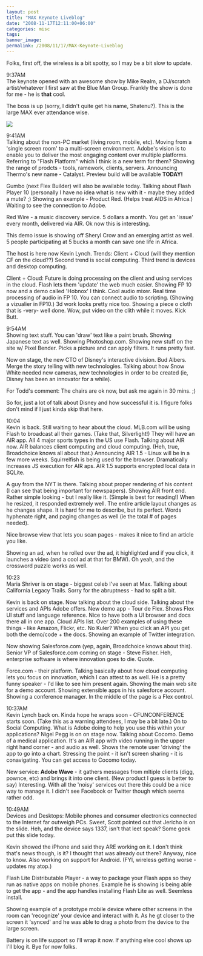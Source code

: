 ```yaml
---
layout: post
title: "MAX Keynote Liveblog"
date: "2008-11-17T12:11:00+06:00"
categories: misc 
tags: 
banner_image: 
permalink: /2008/11/17/MAX-Keynote-Liveblog
---
```


Folks, first off, the wireless is a bit spotty, so I may be a bit slow to update.
<!--more-->
9:37AM<br/>
The keynote opened with an awesome show by Mike Realm, a DJ/scratch artist/whatever I first saw at the Blue Man Group. Frankly the show is done for me - he is <b>that</b> cool.

The boss is up (sorry, I didn't quite get his name, Shatenu?). This is the large MAX ever attendance wise.

<img src="https://static.raymondcamden.com/images//photo.jpg">

9:41AM<br/>
Talking about the non-PC market (living room, mobile, etc). Moving from a 'single screen room' to a multi-screen environment. Adobe's vision is to enable you to deliver the most engaging content over multiple platforms. Referring to "Flash Platform" which I think is a new term for them? Showing the range of prodcts - tools, ramework, clients, servers. Announcing Thermo's new name - Catalyst. Preview build will be available <b>TODAY!</b>

Gumbo (next Flex Builder) will also be available today. Talking about Flash Player 10 (personally I have no idea what is new with it - maybe they added a mute? ;) Showing an example - Product Red. (Helps treat AIDS in Africa.) Waiting to see the connection to Adobe.

Red Wire - a music discovery service. 5 dollars a month. You get an 'issue' every month, delivered via AIR. Ok now this is interesting.

This demo issue is showing off Sheryl Crow and an emerging artist as well. 5 people participating at 5 bucks a month can save one life in Africa.

The host is here now Kevin Lynch. Trends: Client + Cloud (will they mention CF on the cloud??) Second trend is social computing. Third trend is devices and desktop computing.

Client + Cloud: Future is doing processing on the client and using services in the cloud. Flash lets them 'update' the web much easier. Showing FP 10 now and a demo called 'Hobnox' I think. Cool audio mixer. Real time processing of audio in FP 10. You can connect audio to scripting. (Showing a vizualier in FP10.) 3d work looks pretty nice too. Showing a piece o cloth that is -very- well done. Wow, put video on the clith while it moves. Kick Butt.

9:54AM<br/>
Showing text stuff. You can 'draw' text like a paint brush. Showing Japanese text as well. Showing Photoshop.com. Showing new stuff on the site w/ Pixel Bender. Picks a picture and can apply filters. It runs pretty fast. 

Now on stage, the new CTO of Disney's interactive division. Bud Albers. Merge the story telling with new technologies. Talking about how Snow White needed new cameras, new technologies in order to be created (ie, Disney has been an innovator for a while).

For Todd's comment: The chairs are ok now, but ask me again in 30 mins. ;)

So for, just a lot of talk about Disney and how successful it is. I figure folks don't mind if I just kinda skip that here.

10:04<br/>
Kevin is back. Still waiting to hear about the cloud. MLB.com will be using Flash to broadcast all their games. (Take that, Silverlight!) They will have an AIR app. All 4 major sports types in the US use Flash. Talking about AIR now. AIR balances client computing and cloud computing. (Heh, true, Broadchoice knows all about that.) Announcing AIR 1.5 - Linux will be in a few more weeks. Squirrelfish is being used for the browser. Dramatically increases JS execution for AIR aps. AIR 1.5 supports encrypted local data in SQLite. 

A guy from the NYT is there. Talking about proper rendering of his content (I can see that being important for newspapers). Showing AIR front end. Rather simple looking - but I really like it. (Simple is best for reading!) When he resized, it responded extremely well. The entire article layout changes as he changes shape. It is hard for me to describe, but its perfect. Words hyphenate right, and paging changes as well (ie the total # of pages needed).

Nice browse view that lets you scan pages - makes it nice to find an article you like. 

Showing an ad, when he rolled over the ad, it highlighted and if you click, it launches a video (and a cool ad at that for BMW). Oh yeah, and the crossword puzzle works as well.

10:23<br/>
Maria Shriver is on stage - biggest celeb I've seen at Max. Talking about California Legacy Trails. Sorry for the abruptness - had to split a bit.

Kevin is back on stage. Now talking about the cloud side. Talking about the services and APIs Adobe offers. New demo app - Tour de Flex. Shows Flex UI stuff and language reference. Nice to have both a UI browser and docs there all in one app. Cloud APIs list. Over 200 examples of using these things - like Amazon, Flickr, etc. No Kuler? When you click an API you get both the demo/code + the docs. Showing an example of Twitter integration. 

Now showing Salesforce.com (yep, again, Broadchoice knows about this). Senior VP of Salesforce.com coming on stage - Steve Fisher. Heh, enterprise software is where innovation goes to die. Quote. 

Force.com - their platform. Talking basically about how cloud computing lets you focus on innovation, which I can attest to as well. He is a pretty funny speaker - I'd like to see him present again. Showing the main web site for a demo account. Showing extensible apps in his salesforce account. Showing a conference manager. In the middle of the page is a Flex control.

10:37AM<br/>
Kevin Lynch back on. Kinda hope he wraps soon - CFUNCONFERENCE starts soon. (Take this as a warning attendees, I may be a bit late.) On to Social Computing. What is Adobe doing to help you use this within your applications? Nigel Pegg is on on stage now. Talking about Cocomo. Demo of a medical application. It's an AIR app with video running in the upper right hand corner - and audio as well. Shows the remote user 'driving' the app to go into a chart. Stressing the point - it isn't screen sharing - it is conavigating. You can get access to Cocomo today.

New service: <b>Adobe Wave</b> - it gathers messages from mltiple clients (digg, pownce, etc) and brings it into one client. (New product I guess is better to say) Interesting. With all the 'noisy' services out there this could be a nice way to manage it. I didn't see Facebook or Twitter though which seems rather odd.

10:49AM<br/>
Devices and Desktops: Mobile phones and consumer electronics connected to the Internet far outweigh PCs. Sweet, Scott pointed out that Jericho is on the slide. Heh, and the device says 1337, isn't that leet speak? Some geek put this slide today.

Kevin showed the iPhone and said they ARE working on it. I don't think that's news though, is it? I thought that was already out there? Anyway, nice to know. Also working on support for Android. (FYI, wireless getting worse - updates my atop.)

Flash Lite Distributable Player - a way to package your Flash apps so they run as native apps on mobile phones. Example he is showing is being able to get the app - and the app handles installing Flash Lite as well. Seemless install.

Showing example of a prototype mobile device where other screens in the room can 'recognize' your device and interact with it. As he gt closer to the screen it 'synced' and he was able to drag a photo from the device to the large screen. 

Battery is on life support so I'll wrap it now. If anything else cool shows up I'll blog it. Bye for now folks.